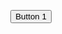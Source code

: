 <style>
    .header {
        background-image: url('https://cdn.discordapp.com/attachments/1102436734123388928/1107316168525619240/ANONYMOUS.png');
        background-repeat: no-repeat;
        background-size: cover;
        padding: 0;
        margin: 0;
        height: 400px;
    }
    .content {
        display: flex;
        justify-content: center;
        align-items: center;
        margin-top: 30px;
    }
    .content img {
        max-width: 100%;
        height: auto;
        margin: 0 10px;
    }
</style>

<div class="header"></div>

<div class="content">
    <a href="[https://example.com](https://discord.gg/n6bdnk5nUG)"><button class="Discord">Button 1</button></a>
</div>



